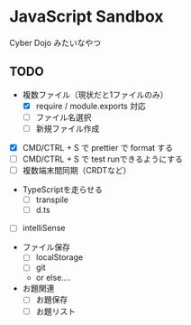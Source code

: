 # JavaScript Sandbox

Cyber Dojo みたいなやつ

## TODO

* 複数ファイル（現状だと1ファイルのみ）
  - [x] require / module.exports 対応
  - [ ] ファイル名選択
  - [ ] 新規ファイル作成
* [x] CMD/CTRL + S で prettier で format する
* [ ] CMD/CTRL + S で test runできるようにする
* [ ] 複数端末間同期（CRDTなど）
* TypeScriptを走らせる
  - [ ] transpile
  - [ ] d.ts
* [ ] intelliSense
* ファイル保存
  - [ ] localStorage
  - [ ] git
  - or else....
* お題関連
  - [ ] お題保存
  - [ ] お題リスト
